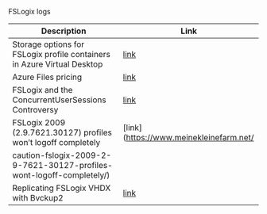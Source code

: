 FSLogix logs

| **Description** | **Link** |
| --- | --- |
| Storage options for FSLogix profile containers in Azure Virtual Desktop | [link](https://docs.microsoft.com/en-us/azure/virtual-desktop/store-fslogix-profile) |
| Azure Files pricing | [link](https://azure.microsoft.com/en-us/pricing/details/storage/files/) |
| FSLogix and the ConcurrentUserSessions ​Controversy | [link](https://www.mycugc.org/blogs/mike-streetz/2022/03/23/fslogix-concurrentusersessions-controversy) |
| FSLogix 2009 (2.9.7621.30127) profiles won’t logoff completely | [link](https://www.meinekleinefarm.net/
caution-fslogix-2009-2-9-7621-30127-profiles-wont-logoff-completely/) |
| Replicating FSLogix VHDX with Bvckup2 | [link](https://www.mycugc.org/blogs/ray-davis1/2022/02/22/replicating-fslogix-vhdx-with-bvckup2) |


